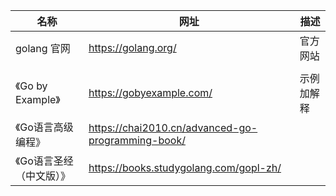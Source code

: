 | 名称                     | 网址                                              | 描述       |
| ------------------------ | ------------------------------------------------- | ---------- |
| golang 官网              | https://golang.org/                               | 官方网站   |
|                          |                                                   |            |
| 《Go by Example》        | https://gobyexample.com/                          | 示例加解释 |
| 《Go语言高级编程》       | https://chai2010.cn/advanced-go-programming-book/ |            |
| 《Go语言圣经（中文版）》 | https://books.studygolang.com/gopl-zh/            |            |

